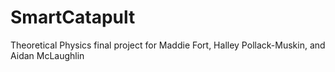 SmartCatapult
=============

Theoretical Physics final project for Maddie Fort, Halley Pollack-Muskin, and Aidan McLaughlin
